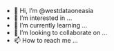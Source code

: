 - 👋 Hi, I’m @westdataoneasia
- 👀 I’m interested in ...
- 🌱 I’m currently learning ...
- 💞️ I’m looking to collaborate on ...
- 📫 How to reach me ...

<!---
westdataoneasia/westdataoneasia is a ✨ special ✨ repository because its `README.md` (this file) appears on your GitHub profile.
You can click the Preview link to take a look at your changes.
--->
